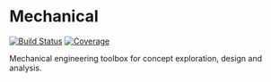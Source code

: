 # Mechanical

[![Build Status](https://github.com/tim-au/Mechanical.jl/actions/workflows/CI.yml/badge.svg?branch=main)](https://github.com/tim-au/Mechanical.jl/actions/workflows/CI.yml?query=branch%3Amain)
[![Coverage](https://codecov.io/gh/tim-au/Mechanical.jl/branch/main/graph/badge.svg)](https://codecov.io/gh/tim-au/Mechanical.jl)


Mechanical engineering toolbox for concept exploration, design and analysis.